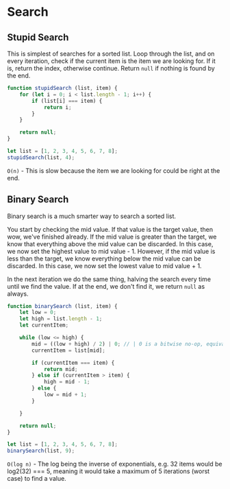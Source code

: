 # Search

## Stupid Search
This is simplest of searches for a sorted list. Loop through the list, and on every iteration, check if the current item 
is the item we are looking for. If it is, return the index, otherwise continue. Return `null` if nothing is found by the end.


```javascript
function stupidSearch (list, item) {
    for (let i = 0; i < list.length - 1; i++) {
        if (list[i] === item) {
            return i;
        }
    }

    return null;
}
```

```javascript
let list = [1, 2, 3, 4, 5, 6, 7, 8];
stupidSearch(list, 4);
```
`O(n)` - This is slow because the item we are looking for could be right at the end. 

## Binary Search
Binary search is a much smarter way to search a sorted list. 

You start by checking the mid value. If that value is the target value, 
then wow, we've finished already. If the mid value is greater than the target, we know that everything above the mid value can be discarded.
In this case, we now set the highest value to mid value - 1. However, if the mid value is less than the target, we know everything below
the mid value can be discarded. In this case, we now set the lowest value to mid value + 1. 

In the next iteration we do the same thing, halving the search every time until we find the value. If at the end, we don't find it, we return `null` as always.

```javascript
function binarySearch (list, item) {
    let low = 0;
    let high = list.length - 1;
    let currentItem;

    while (low <= high) {
        mid = ((low + high) / 2) | 0; // | 0 is a bitwise no-op, equivalent to Math.trunc()
        currentItem = list[mid];

        if (currentItem === item) {
            return mid;
        } else if (currentItem > item) {
            high = mid - 1;
        } else {
            low = mid + 1;
        }

    }

    return null;
}
```

```javascript
let list = [1, 2, 3, 4, 5, 6, 7, 8];
binarySearch(list, 9);
```

`O(log n)` - The log being the inverse of exponentials, e.g. 32 items would be log2(32) === 5, meaning it would take a maximum of 5 iterations (worst case) to find a value.

